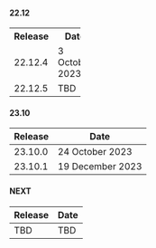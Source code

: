 &NewLine;

#### 22.12

<table style="width:25%;justify-content:center;align-items:center;">
  <tr><th>Release</th><th>Date</th></tr>
  <tr><td>22.12.4</td><td>3 October 2023</td></tr>
  <tr><td>22.12.5</td><td>TBD</td></tr>
</table>

#### 23.10

| Release | Date |
|---------|------|
| 23.10.0 | 24 October 2023 |
| 23.10.1 | 19 December 2023 |

#### NEXT

| Release | Date |
|---------|------|
| TBD | TBD |
